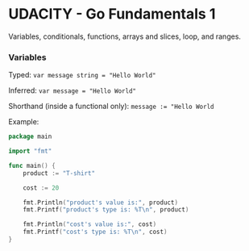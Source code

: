 # UDACITY - Go Fundamentals 1

Variables, conditionals, functions, arrays and slices, loop, and ranges.

### Variables
Typed: `var message string = "Hello World"`

Inferred: `var message = "Hello World"`

Shorthand (inside a functional only): `message := "Hello World`

Example:
```go
package main

import "fmt"

func main() {
	product := "T-shirt"

	cost := 20

	fmt.Println("product's value is:", product)
	fmt.Printf("product's type is: %T\n", product)

	fmt.Println("cost's value is:", cost)
	fmt.Printf("cost's type is: %T\n", cost)
}
```
